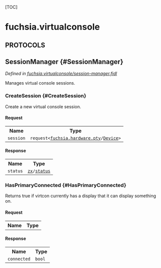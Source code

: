[TOC]

# fuchsia.virtualconsole


## **PROTOCOLS**

## SessionManager {#SessionManager}
*Defined in [fuchsia.virtualconsole/session-manager.fidl](https://fuchsia.googlesource.com/fuchsia/+/master/zircon/system/fidl/fuchsia-virtualconsole/session-manager.fidl#12)*

<p>Manages virtual console sessions.</p>

### CreateSession {#CreateSession}

<p>Create a new virtual console session.</p>

#### Request
<table>
    <tr><th>Name</th><th>Type</th></tr>
    <tr>
            <td><code>session</code></td>
            <td>
                <code>request&lt;<a class='link' href='../fuchsia.hardware.pty/'>fuchsia.hardware.pty</a>/<a class='link' href='../fuchsia.hardware.pty/#Device'>Device</a>&gt;</code>
            </td>
        </tr></table>


#### Response
<table>
    <tr><th>Name</th><th>Type</th></tr>
    <tr>
            <td><code>status</code></td>
            <td>
                <code><a class='link' href='../zx/'>zx</a>/<a class='link' href='../zx/#status'>status</a></code>
            </td>
        </tr></table>

### HasPrimaryConnected {#HasPrimaryConnected}

<p>Returns true if virtcon currently has a display that it can display something on.</p>

#### Request
<table>
    <tr><th>Name</th><th>Type</th></tr>
    </table>


#### Response
<table>
    <tr><th>Name</th><th>Type</th></tr>
    <tr>
            <td><code>connected</code></td>
            <td>
                <code>bool</code>
            </td>
        </tr></table>

















